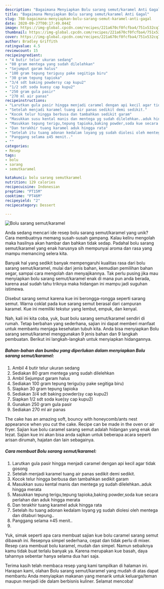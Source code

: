 ```yaml
---
description: "Bagaimana Menyiapkan Bolu sarang semut/karamel Anti Gagal"
title: "Bagaimana Menyiapkan Bolu sarang semut/karamel Anti Gagal"
slug: 788-bagaimana-menyiapkan-bolu-sarang-semut-karamel-anti-gagal
date: 2020-09-27T00:17:49.044Z
image: https://img-global.cpcdn.com/recipes/221a670cf0fcfba4/751x532cq70/bolu-sarang-semutkaramel-foto-resep-utama.jpg
thumbnail: https://img-global.cpcdn.com/recipes/221a670cf0fcfba4/751x532cq70/bolu-sarang-semutkaramel-foto-resep-utama.jpg
cover: https://img-global.cpcdn.com/recipes/221a670cf0fcfba4/751x532cq70/bolu-sarang-semutkaramel-foto-resep-utama.jpg
author: Bradley Griffith
ratingvalue: 4.5
reviewcount: 15
recipeingredient:
- "4 butir telur ukuran sedang"
- "80 gram mentega yang sudah dilelehkan"
- "Sejumput garam halus"
- "100 gram tepung terigusy pake segitiga biru"
- "30 gram tepung tapioka"
- "3/4 sdt baking powdersy cap kupu2"
- "1/2 sdt soda kuesy cap kupu2"
- "250 gram gula pasir"
- "270 ml air panas"
recipeinstructions:
- "Larutkan gula pasir hingga menjadi caramel dengan api kecil agar tidak gosong"
- "Setelah menjadi karamel tuang air panas sedikit demi sedikit."
- "Kocok telur hingga berbusa dan tambahkan sedikit garam"
- "Masukkan susu kental manis dan mentega yg sudah dilelehkan..aduk hingga merata"
- "Masukkan tepung terigu,tepung tapioka,baking powder,soda kue secara perlahan dan aduk hingga merata"
- "Dan terakhir tuang karamel aduk hingga rata"
- "Setelah itu tuang adonan kedalam loyang yg sudah diolesi oleh mentega dan ditaburi tepung.."
- "Panggang selama ±45 menit.."
- ""
categories:
- Resep
tags:
- bolu
- sarang
- semutkaramel

katakunci: bolu sarang semutkaramel 
nutrition: 129 calories
recipecuisine: Indonesian
preptime: "PT15M"
cooktime: "PT46M"
recipeyield: "2"
recipecategory: Dessert

---
```



![Bolu sarang semut/karamel](https://img-global.cpcdn.com/recipes/221a670cf0fcfba4/751x532cq70/bolu-sarang-semutkaramel-foto-resep-utama.jpg)

Anda sedang mencari ide resep bolu sarang semut/karamel yang unik? Cara membuatnya memang susah-susah gampang. Kalau keliru mengolah maka hasilnya akan hambar dan bahkan tidak sedap. Padahal bolu sarang semut/karamel yang enak harusnya sih mempunyai aroma dan rasa yang mampu memancing selera kita.

Banyak hal yang sedikit banyak mempengaruhi kualitas rasa dari bolu sarang semut/karamel, mulai dari jenis bahan, kemudian pemilihan bahan segar, sampai cara mengolah dan menyajikannya. Tak perlu pusing jika mau menyiapkan bolu sarang semut/karamel enak di mana pun anda berada, karena asal sudah tahu triknya maka hidangan ini mampu jadi suguhan istimewa.

Disebut sarang semut karena kue ini berongga-rongga seperti sarang semut. Warna coklat pada kue sarang semut berasal dari campuran karamel. Kue ini memiliki tekstur yang lembut, empuk, dan kenyal.


Nah, kali ini kita coba, yuk, buat bolu sarang semut/karamel sendiri di rumah. Tetap berbahan yang sederhana, sajian ini dapat memberi manfaat untuk membantu menjaga kesehatan tubuh kita. Anda bisa menyiapkan Bolu sarang semut/karamel menggunakan 9 jenis bahan dan 9 langkah pembuatan. Berikut ini langkah-langkah untuk menyiapkan hidangannya.

<!--inarticleads1-->

##### Bahan-bahan dan bumbu yang diperlukan dalam menyiapkan Bolu sarang semut/karamel:

1. Ambil 4 butir telur ukuran sedang
1. Sediakan 80 gram mentega yang sudah dilelehkan
1. Ambil Sejumput garam halus
1. Sediakan 100 gram tepung terigu(sy pake segitiga biru)
1. Siapkan 30 gram tepung tapioka
1. Sediakan 3/4 sdt baking powder(sy cap kupu2)
1. Siapkan 1/2 sdt soda kue(sy cap kupu2)
1. Gunakan 250 gram gula pasir
1. Sediakan 270 ml air panas


The cake has an amazing soft, bouncy with honeycomb/ants nest appearance when you cut the cake. Recipe can be made in the oven or air fryer. Sajian kue bolu caramel sarang semut adalah hidangan yang enak dan lezat. Sajian kue ini akan bisa anda sajikan untuk beberapa acara seperti arisan dirumah, hajatan dan lain sebagainya. 

<!--inarticleads2-->

##### Cara membuat Bolu sarang semut/karamel:

1. Larutkan gula pasir hingga menjadi caramel dengan api kecil agar tidak gosong
1. Setelah menjadi karamel tuang air panas sedikit demi sedikit.
1. Kocok telur hingga berbusa dan tambahkan sedikit garam
1. Masukkan susu kental manis dan mentega yg sudah dilelehkan..aduk hingga merata
1. Masukkan tepung terigu,tepung tapioka,baking powder,soda kue secara perlahan dan aduk hingga merata
1. Dan terakhir tuang karamel aduk hingga rata
1. Setelah itu tuang adonan kedalam loyang yg sudah diolesi oleh mentega dan ditaburi tepung..
1. Panggang selama ±45 menit..
1. 


Yuk, simak seperti apa cara membuat sajian kue bolu caramel sarang semut dibawah ini. Resepnya simpel sederhana, cepat dan tidak perlu di mixer. Resep cara membuat bolu karamel, mudah dan simpel. Namun sebaiknya kamu tidak buat terlalu banyak ya. Karena merupakan kue basah, daya tahannya sebentar hanya selama dua hari saja. 

Terima kasih telah membaca resep yang kami tampilkan di halaman ini. Harapan kami, olahan Bolu sarang semut/karamel yang mudah di atas dapat membantu Anda menyiapkan makanan yang menarik untuk keluarga/teman maupun menjadi ide dalam berbisnis kuliner. Selamat mencoba!
